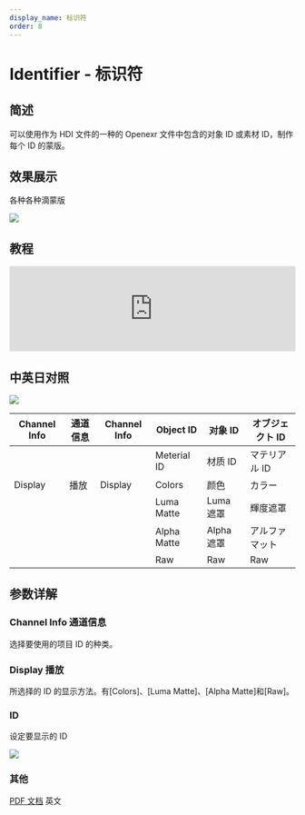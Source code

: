 ```yaml
---
display_name: 标识符
order: 8
---
```


# Identifier - 标识符

## 简述

可以使用作为 HDI 文件的一种的 Openexr 文件中包含的对象 ID 或素材 ID，制作每个 ID 的蒙版。

## 效果展示

各种各种滴蒙版

![](https://mir.yuelili.com/user/source/2020/05/3D-Channel-identifier1-1.jpeg)

## 教程

<iframe src="https://player.bilibili.com/player.html?bvid=BV1e34y1X7Vj&page=124&high_quality=1" width="100%" allowfullscreen="allowfullscreen" frameborder="0"></iframe>

## 中英日对照

![](https://mir.yuelili.com/user/AE/effects/AE-Effects-3D-Channel-Identifier_cn.png)

| Channel Info | 通道信息 | Channel Info | Object ID   | 对象 ID    | オブジェクト ID |
| ------------ | -------- | ------------ | ----------- | ---------- | --------------- |
|              |          |              | Meterial ID | 材质 ID    | マテリアル ID   |
| Display      | 播放     | Display      | Colors      | 颜色       | カラー          |
|              |          |              | Luma Matte  | Luma 遮罩  | 輝度遮罩        |
|              |          |              | Alpha Matte | Alpha 遮罩 | アルファマット  |
|              |          |              | Raw         | Raw        | Raw             |

## 参数详解

### Channel Info 通道信息

选择要使用的项目 ID 的种类。

### Display 播放

所选择的 ID 的显示方法。有[Colors]、[Luma Matte]、[Alpha Matte]和[Raw]。

### ID

设定要显示的 ID

![](https://mir.yuelili.com/user/source/2020/05/3D-Channel-identifier2-2.jpeg)

### 其他

[PDF 文档](http://www.fnordware.com/ProEXR/ProEXR_Manual.pdf) 英文
